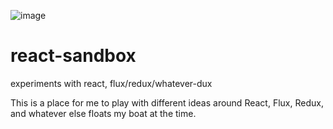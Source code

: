 ![image](https://cloud.githubusercontent.com/assets/1816471/17011579/6092c97a-4edd-11e6-944e-5a089b94e791.png)

# react-sandbox
experiments with react, flux/redux/whatever-dux

This is a place for me to play with different ideas around React, Flux, Redux, and whatever else floats my boat at the time.


